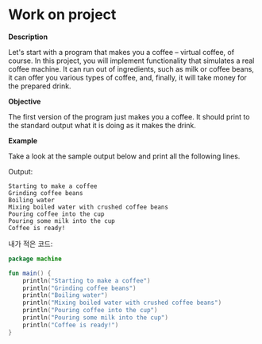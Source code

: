 # Work on project

**Description**

Let's start with a program that makes you a coffee – virtual coffee, of course. In this project, you will implement functionality that simulates a real coffee machine. It can run out of ingredients, such as milk or coffee beans, it can offer you various types of coffee, and, finally, it will take money for the prepared drink.

**Objective**

The first version of the program just makes you a coffee. It should print to the standard output what it is doing as it makes the drink.

**Example**

Take a look at the sample output below and print all the following lines.

Output:

```
Starting to make a coffee
Grinding coffee beans
Boiling water
Mixing boiled water with crushed coffee beans
Pouring coffee into the cup
Pouring some milk into the cup
Coffee is ready!
```



내가 적은 코드:

```kotlin
package machine

fun main() {
    println("Starting to make a coffee")
    println("Grinding coffee beans")
    println("Boiling water")
    println("Mixing boiled water with crushed coffee beans")
    println("Pouring coffee into the cup")
    println("Pouring some milk into the cup")
    println("Coffee is ready!")
}
```
